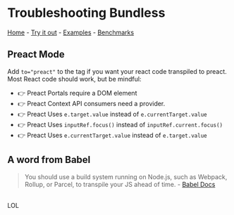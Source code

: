 # Troubleshooting Bundless

[Home](/index.html) - [Try it out](/examples/playground.html) - [Examples](/examples/index.html) - [Benchmarks](/benchmarks/index.html)

## Preact Mode    

Add `to="preact"` to the tag if you want your react code transpiled to preact. Most React code should work, but be mindful:

- 👉 Preact Portals require a DOM element
- 👉 Preact Context API consumers need a provider.
- 👉 Preact Uses `e.target.value` instead of `e.currentTarget.value`
- 👉 Preact Uses `inputRef.focus()` instead of `inputRef.current.focus()`
- 👉 Preact Uses  `e.currentTarget.value` instead of `e.target.value`

## A word from Babel

<blockquote>
    You should use a build system running on Node.js, such as Webpack, Rollup, or Parcel, to transpile your JS ahead of time. - <a href="https://babeljs.io/docs/babel-standalone">Babel Docs</a>
</blockquote>
<br>
LOL
